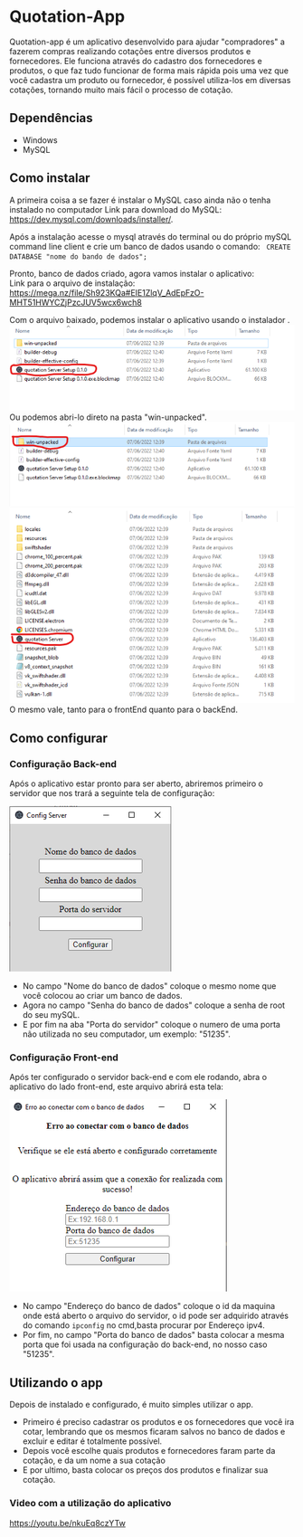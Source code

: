 # Quotation-App

Quotation-app é um aplicativo desenvolvido para ajudar "compradores" a fazerem compras realizando cotações entre diversos produtos e fornecedores.
Ele funciona através do cadastro dos fornecedores e produtos, o que faz tudo funcionar de forma mais rápida pois uma vez que você cadastra um produto ou fornecedor, é possível utiliza-los em diversas cotações, tornando
muito mais fácil o processo de cotação.

## Dependências
* Windows
* MySQL

## Como instalar
A primeira coisa a se fazer é instalar o MySQL caso ainda não o tenha instalado no computador
Link para download do MySQL: <https://dev.mysql.com/downloads/installer/>.

Após a instalação acesse o mysql através do terminal ou do próprio mySQL command line client
e crie um banco de dados usando o comando: ``` CREATE DATABASE "nome do bando de dados";```

Pronto, banco de dados criado, agora vamos instalar o aplicativo:<br/>
Link para o arquivo de instalação: <https://mega.nz/file/Sh923KQa#EIE1ZlqV_AdEpFzO-MHT51HWYCZjPzcJUV5wcx6wch8><br/>

Com o arquivo baixado, podemos instalar o aplicativo usando o instalador .
![Arquivo do instalador](./images/Imagem%20instalando%20pelo%20instalador.png)<br/>
Ou podemos abri-lo direto na pasta "win-unpacked".<br/>
![Arquivo do instalador](./images/Imagem%20usando%20pelo%20win-unpacked.png)
![Abrindo pelo win-unpacked](./images/Abrindo%20pelo%20win-unpacked.png)<br/>
O mesmo vale, tanto para o frontEnd quanto para o backEnd.

## Como configurar

### Configuração Back-end
Após o aplicativo estar pronto para ser aberto, abriremos primeiro o servidor que nos trará a seguinte tela de configuração:

![Tela de configuração do backEnd](./images/Tela%20configura%C3%A7%C3%A3o%20back-end.png)
* No campo "Nome do banco de dados" coloque o mesmo nome que você colocou ao criar um banco de dados.
* Agora no campo "Senha do banco de dados" coloque a senha de root do seu mySQL.
* E por fim na aba "Porta do servidor" coloque o numero de uma porta não utilizada no seu computador, um exemplo: "51235".
### Configuração Front-end
Após ter configurado o servidor back-end e com ele rodando, abra o aplicativo do lado front-end, este arquivo abrirá esta tela:

![Tela de configuração do frontEnd](./images/Tela%20configura%C3%A7%C3%A3o%20front-end.png)
* No campo "Endereço do banco de dados" coloque o id da maquina onde está aberto o arquivo do servidor, o id pode ser adquirido através do comando ```ipconfig``` no cmd,basta procurar por Endereço ipv4.
* Por fim, no campo "Porta do banco de dados" basta colocar a mesma porta que foi usada na configuração do back-end, no nosso caso "51235".<br/>

## Utilizando o app
Depois de instalado e configurado, é muito simples utilizar o app.
* Primeiro é preciso cadastrar os produtos e os fornecedores que você ira cotar, lembrando que os mesmos ficaram salvos no banco de dados e excluir e editar é totalmente possível.
* Depois você escolhe quais produtos e fornecedores faram parte da cotação, e da um nome a sua cotação
* E por ultimo, basta colocar os preços dos produtos e finalizar sua cotação.

### Video com a utilização do aplicativo
<https://youtu.be/nkuEq8czYTw>






